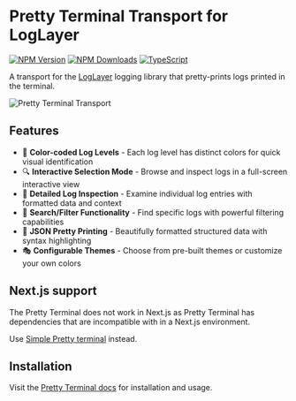 # Pretty Terminal Transport for LogLayer

[![NPM Version](https://img.shields.io/npm/v/%40loglayer%2Ftransport-pretty-terminal)](https://www.npmjs.com/package/@loglayer/transport-pretty-terminal)
[![NPM Downloads](https://img.shields.io/npm/dm/%40loglayer%2Ftransport-pretty-terminal)](https://www.npmjs.com/package/@loglayer/transport-pretty-terminal)
[![TypeScript](https://img.shields.io/badge/%3C%2F%3E-TypeScript-%230074c1.svg)](http://www.typescriptlang.org/)

A transport for the [LogLayer](https://loglayer.dev) logging library that pretty-prints logs printed in the terminal.

![Pretty Terminal Transport](https://loglayer.dev/images/pretty-terminal/pretty-terminal-short-v2.gif)

## Features

- 🎨 **Color-coded Log Levels** - Each log level has distinct colors for quick visual identification
- 🔍 **Interactive Selection Mode** - Browse and inspect logs in a full-screen interactive view
- 📝 **Detailed Log Inspection** - Examine individual log entries with formatted data and context
- 🔎 **Search/Filter Functionality** - Find specific logs with powerful filtering capabilities
- 💅 **JSON Pretty Printing** - Beautifully formatted structured data with syntax highlighting
- 🎭 **Configurable Themes** - Choose from pre-built themes or customize your own colors

## Next.js support

The Pretty Terminal does not work in Next.js as Pretty Terminal has dependencies that are incompatible with
in a Next.js environment.

Use [Simple Pretty terminal](https://loglayer.dev/transports/simple-pretty-terminal) instead.


## Installation

Visit the [Pretty Terminal docs](https://loglayer.dev/transports/pretty-terminal) for installation and usage.
